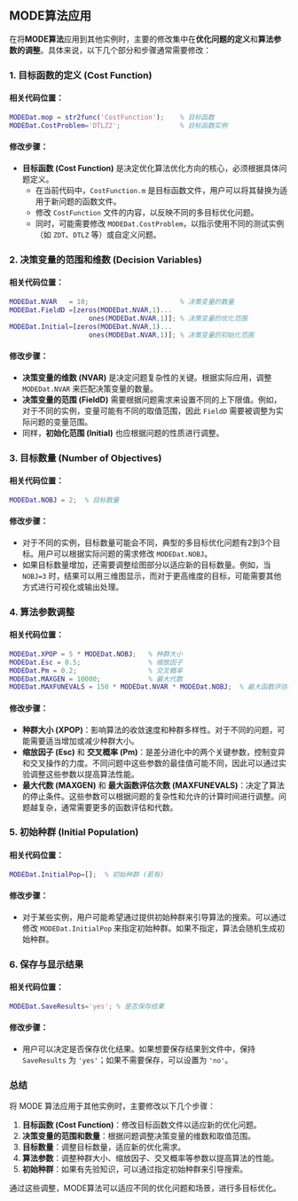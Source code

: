 ## MODE算法应用

在将**MODE算法**应用到其他实例时，主要的修改集中在**优化问题的定义**和**算法参数的调整**。具体来说，以下几个部分和步骤通常需要修改：

### **1. 目标函数的定义 (Cost Function)**
#### 相关代码位置：
```matlab
MODEDat.mop = str2func('CostFunction');    % 目标函数
MODEDat.CostProblem='DTLZ2';               % 目标函数实例
```
#### 修改步骤：
- **目标函数 (Cost Function)** 是决定优化算法优化方向的核心，必须根据具体问题定义。
  - 在当前代码中，`CostFunction.m` 是目标函数文件，用户可以将其替换为适用于新问题的函数文件。
  - 修改 `CostFunction` 文件的内容，以反映不同的多目标优化问题。
  - 同时，可能需要修改 `MODEDat.CostProblem`，以指示使用不同的测试实例（如 `ZDT`、`DTLZ` 等）或自定义问题。

### **2. 决策变量的范围和维数 (Decision Variables)**
#### 相关代码位置：
```matlab
MODEDat.NVAR   = 10;                       % 决策变量的数量
MODEDat.FieldD =[zeros(MODEDat.NVAR,1)...  
                    ones(MODEDat.NVAR,1)]; % 决策变量的优化范围
MODEDat.Initial=[zeros(MODEDat.NVAR,1)...  
                    ones(MODEDat.NVAR,1)]; % 决策变量的初始化范围
```
#### 修改步骤：
- **决策变量的维数 (NVAR)** 是决定问题复杂性的关键。根据实际应用，调整 `MODEDat.NVAR` 来匹配决策变量的数量。
- **决策变量的范围 (FieldD)** 需要根据问题需求来设置不同的上下限值。例如，对于不同的实例，变量可能有不同的取值范围，因此 `FieldD` 需要被调整为实际问题的变量范围。
- 同样，**初始化范围 (Initial)** 也应根据问题的性质进行调整。

### **3. 目标数量 (Number of Objectives)**
#### 相关代码位置：
```matlab
MODEDat.NOBJ = 2;  % 目标数量
```
#### 修改步骤：
- 对于不同的实例，目标数量可能会不同，典型的多目标优化问题有2到3个目标。用户可以根据实际问题的需求修改 `MODEDat.NOBJ`。
- 如果目标数量增加，还需要调整绘图部分以适应新的目标数量。例如，当 `NOBJ=3` 时，结果可以用三维图显示，而对于更高维度的目标，可能需要其他方式进行可视化或输出处理。

### **4. 算法参数调整**
#### 相关代码位置：
```matlab
MODEDat.XPOP = 5 * MODEDat.NOBJ;   % 种群大小
MODEDat.Esc = 0.5;                 % 缩放因子
MODEDat.Pm = 0.2;                  % 交叉概率
MODEDat.MAXGEN = 10000;            % 最大代数
MODEDat.MAXFUNEVALS = 150 * MODEDat.NVAR * MODEDat.NOBJ;  % 最大函数评估次数
```
#### 修改步骤：
- **种群大小 (XPOP)**：影响算法的收敛速度和种群多样性。对于不同的问题，可能需要适当增加或减少种群大小。
- **缩放因子 (Esc)** 和 **交叉概率 (Pm)**：是差分进化中的两个关键参数，控制变异和交叉操作的力度。不同问题中这些参数的最佳值可能不同，因此可以通过实验调整这些参数以提高算法性能。
- **最大代数 (MAXGEN)** 和 **最大函数评估次数 (MAXFUNEVALS)**：决定了算法的停止条件。这些参数可以根据问题的复杂性和允许的计算时间进行调整。问题越复杂，通常需要更多的函数评估和代数。

### **5. 初始种群 (Initial Population)**
#### 相关代码位置：
```matlab
MODEDat.InitialPop=[];  % 初始种群 (若有)
```
#### 修改步骤：
- 对于某些实例，用户可能希望通过提供初始种群来引导算法的搜索。可以通过修改 `MODEDat.InitialPop` 来指定初始种群。如果不指定，算法会随机生成初始种群。

### **6. 保存与显示结果**
#### 相关代码位置：
```matlab
MODEDat.SaveResults='yes'; % 是否保存结果
```
#### 修改步骤：
- 用户可以决定是否保存优化结果。如果想要保存结果到文件中，保持 `SaveResults` 为 `'yes'`；如果不需要保存，可以设置为 `'no'`。

### **总结**
将 MODE 算法应用于其他实例时，主要修改以下几个步骤：
1. **目标函数 (Cost Function)**：修改目标函数文件以适应新的优化问题。
2. **决策变量的范围和数量**：根据问题调整决策变量的维数和取值范围。
3. **目标数量**：调整目标数量，适应新的优化需求。
4. **算法参数**：调整种群大小、缩放因子、交叉概率等参数以提高算法的性能。
5. **初始种群**：如果有先验知识，可以通过指定初始种群来引导搜索。

通过这些调整，MODE算法可以适应不同的优化问题和场景，进行多目标优化。
